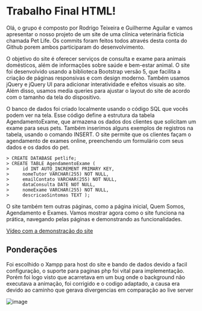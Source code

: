 ﻿# Trabalho Final HTML!

Olá, o grupo é composto por Rodrigo Teixeira e Guilherme Aguilar e vamos apresentar o nosso projeto de um site de uma clínica veterinária fictícia chamada Pet Life. Os commits foram feitos todos através desta conta do Github porem ambos participaram do desenvolvimento.

O objetivo do site é oferecer serviços de consulta e exame para animais domésticos, além de informações sobre saúde e bem-estar animal. O site foi desenvolvido usando a biblioteca Bootstrap versão 5, que facilita a criação de páginas responsivas e com design moderno. Também usamos jQuery e jQuery UI para adicionar interatividade e efeitos visuais ao site. Além disso, usamos media queries para ajustar o layout do site de acordo com o tamanho da tela do dispositivo. 

O banco de dados foi criado localmente usando o código SQL que vocês podem ver na tela. Esse código define a estrutura da tabela AgendamentoExame, que armazena os dados dos clientes que solicitam um exame para seus pets. Também inserimos alguns exemplos de registros na tabela, usando o comando INSERT. O site permite que os clientes façam o agendamento de exames online, preenchendo um formulário com seus dados e os dados do pet. 

    > CREATE DATABASE petlife; 
    > CREATE TABLE AgendamentoExame (
    >     id INT AUTO_INCREMENT PRIMARY KEY,
    >     nomeTutor VARCHAR(255) NOT NULL,
    >     emailContato VARCHAR(255) NOT NULL,
    >     dataConsulta DATE NOT NULL,
    >     nomeExame VARCHAR(255) NOT NULL,
    >     descricaoSintomas TEXT );


O site também tem outras páginas, como a página inicial, Quem Somos, Agendamento e Exames. Vamos mostrar agora como o site funciona na prática, navegando pelas páginas e demonstrando as funcionalidades.

[Vídeo com a demonstração do site](https://youtu.be/DWheZ0iQwv0)


## Ponderações

Foi escolhido o Xampp para host do site e bando de dados devido a facil configuração, o suporte para paginas php foi vital para implementação. Porém foi logo visto que acarretava em um bug onde o background não executava a animação, foi corrigido e o codigo adaptado, a causa era devido ao caminho que gerava divergencias em comparação ao live server

![image](https://github.com/Rodrigo-sky/Projeto_HTML/assets/78660249/dd167cad-4c50-4d88-841e-bd11b0979a66)
